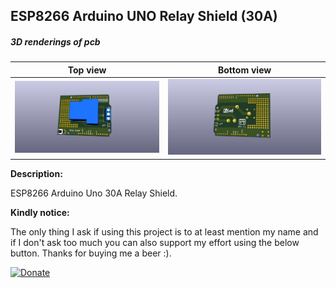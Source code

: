 ## ESP8266 Arduino UNO Relay Shield (30A)

##### 3D renderings of pcb

Top view | Bottom view
------------ | -------------
![Alt text](3d/renderings/esp8266_uno_relay_top.png?raw=true "top view") | ![Alt text](3d/renderings/esp8266_uno_relay_bottom.png?raw=true "bottom view")

**Description:**

ESP8266 Arduino Uno 30A Relay Shield.


 **Kindly notice:**

The only thing I ask if using this project is to at least mention my name and if I don't ask too much you can also support my effort using the below button. Thanks for buying me a beer :).

[![Donate](https://img.shields.io/badge/Donate-PayPal-green.svg)](https://www.paypal.com/cgi-bin/webscr?cmd=_s-xclick&hosted_button_id=FWQ6WCAPBEDM4&source=url)

